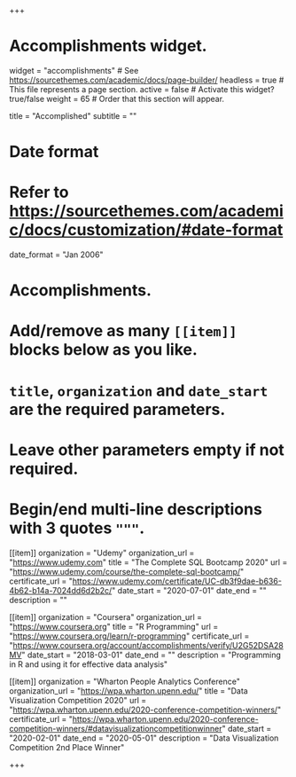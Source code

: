 +++
# Accomplishments widget.
widget = "accomplishments"  # See https://sourcethemes.com/academic/docs/page-builder/
headless = true  # This file represents a page section.
active = false  # Activate this widget? true/false
weight = 65  # Order that this section will appear.

title = "Accomplished"
subtitle = ""

# Date format
#   Refer to https://sourcethemes.com/academic/docs/customization/#date-format
date_format = "Jan 2006"

# Accomplishments.
#   Add/remove as many `[[item]]` blocks below as you like.
#   `title`, `organization` and `date_start` are the required parameters.
#   Leave other parameters empty if not required.
#   Begin/end multi-line descriptions with 3 quotes `"""`.

[[item]]
  organization = "Udemy"
  organization_url = "https://www.udemy.com"
  title = "The Complete SQL Bootcamp 2020"
  url = "https://www.udemy.com/course/the-complete-sql-bootcamp/"
  certificate_url = "https://www.udemy.com/certificate/UC-db3f9dae-b636-4b62-b14a-7024dd6d2b2c/"
  date_start = "2020-07-01"
  date_end = ""
  description = ""

[[item]]
  organization = "Coursera"
  organization_url = "https://www.coursera.org"
  title = "R Programming"
  url = "https://www.coursera.org/learn/r-programming"
  certificate_url = "https://www.coursera.org/account/accomplishments/verify/U2G52DSA28MV"
  date_start = "2018-03-01"
  date_end = ""
  description = "Programming in R and using it for effective data analysis"
  
[[item]]
  organization = "Wharton People Analytics Conference"
  organization_url = "https://wpa.wharton.upenn.edu/"
  title = "Data Visualization Competition 2020"
  url = "https://wpa.wharton.upenn.edu/2020-conference-competition-winners/"
  certificate_url = "https://wpa.wharton.upenn.edu/2020-conference-competition-winners/#datavisualizationcompetitionwinner"
  date_start = "2020-02-01"
  date_end = "2020-05-01"
  description = "Data Visualization Competition 2nd Place Winner"

+++
